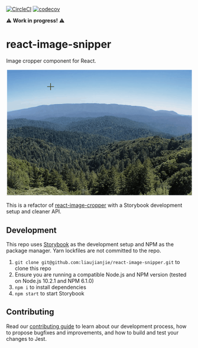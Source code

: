 [![CircleCI](https://circleci.com/gh/liaujianjie/react-image-snipper.svg?style=svg)](https://circleci.com/gh/liaujianjie/react-image-snipper)
[![codecov](https://codecov.io/gh/liaujianjie/react-image-snipper/branch/master/graph/badge.svg)](https://codecov.io/gh/liaujianjie/react-image-snipper)

⚠️ **Work in progress!** ⚠️

# react-image-snipper

Image cropper component for React.

![Demo](demo.gif)

This is a refactor of [react-image-cropper](https://github.com/jerryshew/react-image-cropper) with a Storybook development setup and cleaner API.

## Development

This repo uses [Storybook](https://storybook.js.org/) as the development setup and NPM as the package manager. Yarn lockfiles are not committed to the repo.

1. `git clone git@github.com:liaujianjie/react-image-snipper.git` to clone this repo
2. Ensure you are running a compatible Node.js and NPM version (tested on Node.js 10.2.1 and NPM 6.1.0)
3. `npm i` to install dependencies
4. `npm start` to start Storybook


## Contributing

Read our [contributing guide](https://github.com/liaujianjie/react-image-snipper/blob/master/CONTRIBUTING.md) to learn about our development process, how to propose bugfixes and improvements, and how to build and test your changes to Jest.